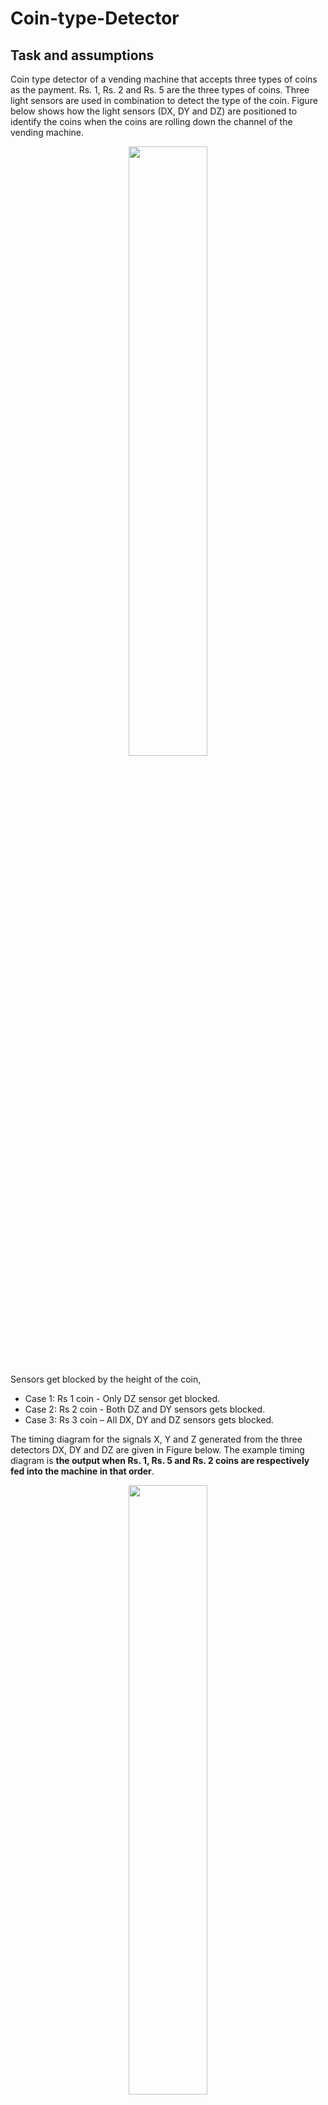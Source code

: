 # Coin-type-Detector

## Task and assumptions

Coin type detector of a vending machine that accepts three types of coins as the payment. Rs. 1, Rs. 2 and Rs. 5 are the three types of coins. Three light sensors are used in combination to detect the type of the coin. Figure below shows how the light sensors (DX, DY and DZ) are positioned to identify the coins when the coins are rolling down the channel of the vending machine.   

<p align="center">
  <image src = https://github.com/vihan125/Coin-type-Detector/blob/main/Readme%20Images/task.PNG width="50%" height="50%">
</p>

Sensors get blocked by the height of the coin,
* Case 1: Rs 1 coin - Only DZ sensor get blocked.
* Case 2: Rs 2 coin - Both DZ and DY sensors gets blocked.
* Case 3: Rs 3 coin – All DX, DY and DZ sensors gets blocked.  

The timing diagram for the signals X, Y and Z generated from the three detectors DX, DY and 
DZ are given in Figure below. The example timing diagram is **the output when Rs. 1, Rs. 5 and 
Rs. 2 coins are respectively fed into the machine in that order**.  

<p align="center">
  <image src = https://github.com/vihan125/Coin-type-Detector/blob/main/Readme%20Images/clock.PNG width="50%" height="50%">
</p>

In this implementation clock with 5ns per clock cycle was considered. (2.5 ns low and 2.5 ns 
high) In addition, the detectors are arranged in such a way that,  
* Rising edge of Z is at least one clock cycle before Y.
* Rising edge of Y is at least one clock cycle before X.  
By using the above conditions made the following assumptions,  
* That coins will not block multiple sensors at the same time and the gap between blocking 
sensors is at least one clock cycle. 
* The time that a coin will block the sensor is not certain, coin can block the sensors for
one or more clock cycles.   
When a coin is detected, one of the three outputs goes high shortly after the falling edge of Z for 
one clock period. Based on this condition following assumption was made,
* There is at least 2 clock cycle gap between two consecutive insertions of coins. 
Otherwise wrong indications can occur as shown in following timing diagram / table.  

<p align="center">
  <image src = https://github.com/vihan125/Coin-type-Detector/blob/main/Readme%20Images/error.PNG width="100%" height="100%">
</p>  

As show in the above timing diagram if there is not at least a two clock cycle gap between 
two insertions of coins, when a coin is in the channel it will indicate the type of coin that was
inserted previously which will lead to a misunderstanding about the type of coin inserted. 
Other assumptions:  
* Assumed that Y sensor cannot be high before Z sensor getting high and X sensor cannot 
get high before Y sensor gets high. If X sensor is high both Y and Z sensors are also high. 
Therefore, input signals like ‘101’or ‘010’ cannot appear in the state machine. Patterns 
like these are of “Don’t care” state.   

## Timing Diagram

<p align="center">
  <image src = https://github.com/vihan125/Coin-type-Detector/blob/main/Readme%20Images/timing.PNG width="100%" height="100%">
</p> 

* Note that according to the assumption “The time that a coin will block the sensor is not 
certain, coin can block the sensors for one or more clock cycles” timing diagram has 
indicated different scenarios where coins can block only for one clock cycle or more than 
one clock cycle

## Finite State Machine (Moore)

<p align="center">
  <image src = https://github.com/vihan125/Coin-type-Detector/blob/main/Readme%20Images/state_diagram.PNG width="100%" height="100%">
</p> 

### State transition table

<p align="center">
  <image src = https://github.com/vihan125/Coin-type-Detector/blob/main/Readme%20Images/state_table.PNG width="100%" height="100%">
</p> 

x: Assumed that these states cannot occur in the given scenario, therefore they are “don’t care” 
states.

### State transitions using One-hot encoding

<p align="center">
  <image src = https://github.com/vihan125/Coin-type-Detector/blob/main/Readme%20Images/state_table_onehot.PNG width="100%" height="100%">
</p>

* Present states are represented by the bit sequence: 𝑦6𝑦5𝑦4𝑦3𝑦2𝑦1𝑦0
* Next states are represented by the bit sequence: 𝑑6𝑑5𝑑4𝑑3𝑑2𝑑1𝑑0

### Excitation expressions for next state bits

When deriving expression for the bits, sum of products approach was considered. In one-hot 
encoding approach all other combinations of the present state bits other than the bit with value 
“1” (high) is considered as “don’t care” states. Therefore, expressions derived for the next state 
bits are as follows,  

<p align="center">
  <image src = https://github.com/vihan125/Coin-type-Detector/blob/main/Readme%20Images/equations.PNG width="100%" height="100%">
</p>

## VHDL Implementation

Two implementations were done using two seperate approches,
*  “FSM_CoinDetector” project is the implementation of the finite state machine using 
one-hot encoding and D – flip-flops. 
*  “coin_detector_FSM” is the implementation of finite state machine using one-hot 
encoding by just assigning state encodings to the states. States are defined by a vector 
signal and the value of the signal is changed according to the clock, X, Y, Z inputs.

### Output from the behavioural simulation

imulation file was created to simulate the timing diagram shown in the Table 2

<p align="center">
  <image src = https://github.com/vihan125/Coin-type-Detector/blob/main/Readme%20Images/simulation.PNG width="100%" height="100%">
</p>

### Elaborated Design schematic

* Elaborated design schematic for one-hot encoding using D – flip-flops

<p align="center">
  <image src = https://github.com/vihan125/Coin-type-Detector/blob/main/Readme%20Images/schematic.PNG width="100%" height="100%">
</p>

* Elaborated design schematic for one-hot encoding without using D – flip-flops

<p align="center">
  <image src = https://github.com/vihan125/Coin-type-Detector/blob/main/Readme%20Images/schem2.PNG width="100%" height="100%">
</p>

### Resource Utilization

* Resource utilization for one-hot encoding using D – flip-flops (Basys3 board)

<p align="center">
  <image src = https://github.com/vihan125/Coin-type-Detector/blob/main/Readme%20Images/uti-flip.PNG width="100%" height="100%">
</p>

* Resource utilization for one-hot encoding without using D – flip-flops (Basys3 board)

<p align="center">
  <image src = https://github.com/vihan125/Coin-type-Detector/blob/main/Readme%20Images/uti.PNG width="100%" height="100%">
</p>
